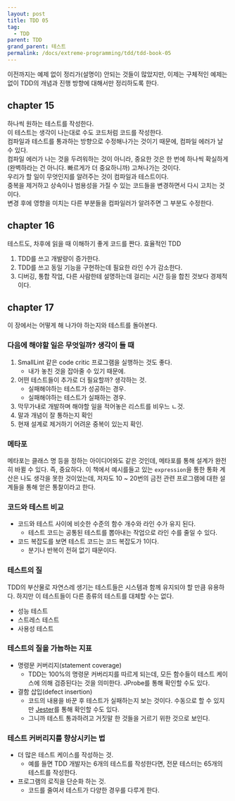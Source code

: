 ```yaml
---
layout: post
title: TDD 05
tag:
  - TDD
parent: TDD
grand_parent: 테스트
permalink: /docs/extreme-programming/tdd/tdd-book-05
---
```


이전까지는 예제 없이 정리가(설명이) 안되는 것들이 많았지만, 이제는 구체적인 예제는 없이 TDD의 개념과 진행 방향에 대해서만 정리하도록 한다.

## chapter 15

하나씩 원하는 테스트를 작성한다.  
이 테스트는 생각이 나는대로 수도 코드처럼 코드를 작성한다.  
컴파일과 테스트를 통과하는 방향으로 수정해나가는 것이기 때문에, 컴파일 에러가 날 수 있다.  
컴파일 에러가 나는 것을 두려워하는 것이 아니라, 중요한 것은 한 번에 하나씩 확실하게(완벽하라는 건 아니다. 빠르게가 더 중요하니까) 고쳐나가는 것이다.  
우리가 할 일이 무엇인지를 알려주는 것이 컴파일과 테스트이다.  
중복을 제거하고 상속이나 범용성을 가질 수 있는 코드들을 변경하면서 다시 고치는 것이다.  
변경 후에 영향을 미치는 다른 부분들을 컴파일러가 알려주면 그 부분도 수정한다.

## chapter 16

테스트도, 차후에 읽을 때 이해하기 좋게 코드를 짠다.
효율적인 TDD
  1. TDD를 쓰고 개발량이 증가한다.
  2. TDD를 쓰고 동일 기능을 구현하는데 필요한 라인 수가 감소한다.
  3. 디버깅, 통합 작업, 다른 사람한테 설명하는데 걸리는 시간 등을 합친 것보다 경제적이다.

## chapter 17

이 장에서는 어떻게 해 나가야 하는지와 테스트를 돌아본다.

### 다음에 해야할 일은 무엇일까? 생각이 들 때
1. SmallLint 같은 code critic 프로그램을 실행하는 것도 좋다.
    - 내가 놓친 것을 잡아줄 수 있기 때문에.
2. 어떤 테스트들이 추가로 더 필요할까? 생각하는 것.
    - 실패해야하는 테스트가 성공하는 경우.
   - 실패해야하는 테스트가 실패하는 경우.
3. 막무가내로 개발하며 해야할 일을 적어놓은 리스트를 비우느 ㄴ것.
4. 말과 개념이 잘 통하는지 확인
5. 현재 설계로 제거하기 어려운 중복이 있는지 확인.

### 메타포
메타포는 클래스 명 등을 정하는 아이디어와도 같은 것인데, 메타포를 통해 설계가 완전히 바뀔 수 있다. 즉, 중요하다.
이 책에서 예시를들고 있는 `expression`을 통한 통화 계산은 나도 생각을 못한 것이었는데, 저자도 10 ~ 20번의 금전 관련 프로그램에 대한 설계들을 통해 얻은 통찰이라고 한다.

### 코드와 테스트 비교
- 코드와 테스트 사이에 비슷한 수준의 함수 개수와 라인 수가 유지 된다.  
  - 테스트 코드는 공통된 테스트를 뽑아내는 작업으로 라인 수를 줄일 수 있다.  
- 코드 복잡도를 보면 테스트 코드는 코드 복잡도가 1이다.
  - 분기나 반복이 전혀 없기 때문이다.

### 테스트의 질
TDD의 부산물로 자연스레 생기는 테스트들은 시스템과 함께 유지되야 할 만큼 유용하다. 하지만 이 테스트들이 다른 종류의 테스트를 대체할 수는 없다.
- 성능 테스트
- 스트레스 테스트
- 사용성 테스트

### 테스트의 질을 가늠하는 지표
- 명령문 커버리지(statement coverage)
  - TDD는 100%의 명령문 커버리지를 따르게 되는데, 모든 함수들이 테스트 케이스에 의해 검증된다는 것을 의미한다. JProbe를 통해 확인할 수도 있다.
- 결함 삽입(defect insertion)
  - 코드의 내용을 바꾼 후 테스트가 실패하는지 보는 것이다. 수동으로 할 수 있지만 [Jester](http://jester.sourceforge.net/)를 통해 확인할 수도 있다.
  - 그니까 테스트 통과하려고 거짓말 한 것들을 거르기 위한 것으로 보인다.

### 테스트 커버리지를 향상시키는 법
- 더 많은 테스트 케이스를 작성하는 것.
  - 예를 들면 TDD 개발자는 6개의 테스트를 작성한다면, 전문 테스터는 65개의 테스트를 작성한다.
- 프로그램의 로직을 단순화 하는 것.
  - 코드를 줄여서 테스트가 다양한 경우를 다루게 한다.